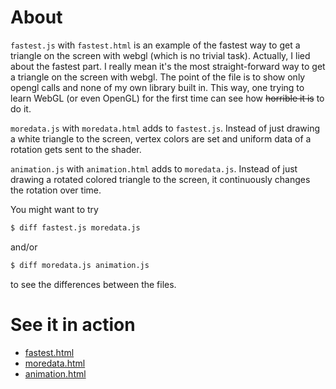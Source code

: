 About
=====
`fastest.js` with `fastest.html` is an example of the fastest way to get a triangle on the screen with webgl (which is no trivial task). Actually, I lied about the fastest part. I really mean it's the most straight-forward way to get a triangle on the screen with webgl. The point of the file is to show only opengl calls and none of my own library built in. This way, one trying to learn WebGL (or even OpenGL) for the first time can see how ~~horrible it is~~ to do it.

`moredata.js` with `moredata.html` adds to `fastest.js`. Instead of just drawing a white triangle to the screen, vertex colors are set and uniform data of a rotation gets sent to the shader.

`animation.js` with `animation.html` adds to `moredata.js`. Instead of just drawing a rotated colored triangle to the screen, it continuously changes the rotation over time.

You might want to try

```bash
$ diff fastest.js moredata.js
```

and/or

```bash
$ diff moredata.js animation.js
```

to see the differences between the files.

See it in action
================
* [fastest.html](http://qtip.github.com/webgl-examples/fastest.html)
* [moredata.html](http://qtip.github.com/webgl-examples/moredata.html)
* [animation.html](http://qtip.github.com/webgl-examples/animation.html)